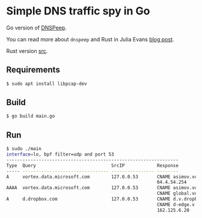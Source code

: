 # Simple DNS traffic spy in Go

Go version of [DNSPeep](https://github.com/jvns/dnspeep/blob/f5780dc822df5151f83703f05c767dad830bd3b2/src/main.rs). 

You can read more about `dnspeep` and Rust in Julia Evans [blog post](https://jvns.ca/blog/2021/03/31/dnspeep-tool/).

Rust version [src](https://github.com/jvns/dnspeep/blob/f5780dc822df5151f83703f05c767dad830bd3b2/src/main.rs).


## Requirements

```bash
$ sudo apt install libpcap-dev
```

## Build

```bash
$ go build main.go
```

## Run
``` bash
$ sudo ./main
interface=lo, bpf filter=udp and port 53
----------------------------------------------------------------
Type  Query                            SrcIP            Response
----- -------------------------------- ---------------- --------
A     vortex.data.microsoft.com        127.0.0.53       CNAME asimov.vortex.data.trafficmanager.net
                                                        64.4.54.254
AAAA  vortex.data.microsoft.com        127.0.0.53       CNAME asimov.vortex.data.trafficmanager.net
                                                        CNAME global.vortex.data.trafficmanager.net
A     d.dropbox.com                    127.0.0.53       CNAME d.v.dropbox.com
                                                        CNAME d-edge.v.dropbox.com
                                                        162.125.6.20
```
